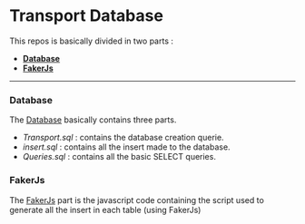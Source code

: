 # Transport Database


This repos is basically divided in two parts :

- **[Database](https://github.com/YumeT023/Trans-postgres/tree/main/Database)**
- **[FakerJs](https://github.com/YumeT023/Trans-postgres/tree/main/FakerJs)**
  
----------

### Database

The [Database](https://github.com/YumeT023/Trans-postgres/tree/main/Database) basically contains three parts.

- _Transport.sql_ : contains the database creation querie.
- _insert.sql_ : contains all the insert made to the database.
- _Queries.sql_ : contains all the basic SELECT queries.

### FakerJs

The [FakerJs](https://github.com/YumeT023/Trans-postgres/tree/main/FakerJs) part is the javascript code containing the script used to generate all the insert in each table (using FakerJs)
